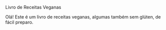 Livro de Receitas Veganas

Olá! Este é um livro de receitas veganas, algumas também sem glúten, de fácil preparo.
